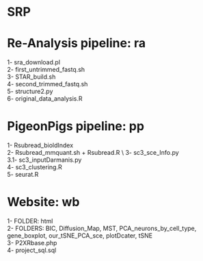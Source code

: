 # SRP


# Re-Analysis pipeline: ra
1- sra_download.pl \
2- first_untrimmed_fastq.sh \
3- STAR_build.sh \
4- second_trimmed_fastq.sh \
5- structure2.py\
6- original_data_analysis.R

# PigeonPigs pipeline: pp 
1- Rsubread_bioldIndex \
2- Rsubread_mmquant.sh + Rsubread.R \ 
3- sc3_sce_Info.py \
3.1- sc3_inputDarmanis.py \
4- sc3_clustering.R \
5- seurat.R

# Website: wb
1- FOLDER: html \
2- FOLDERS: BIC, Diffusion_Map, MST, PCA_neurons_by_cell_type, gene_boxplot, our_tSNE_PCA_sce, plotDcater, tSNE \
3- P2XRbase.php \
4- project_sql.sql 

